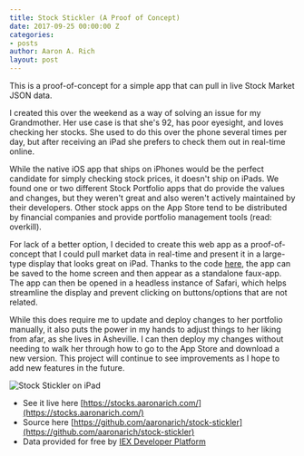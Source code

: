 ```yaml
---
title: Stock Stickler (A Proof of Concept)
date: 2017-09-25 00:00:00 Z
categories:
- posts
author: Aaron A. Rich
layout: post
---
```


This is a proof-of-concept for a simple app that can pull in live Stock Market JSON data.

I created this over the weekend as a way of solving an issue for my Grandmother. Her use case is that she's 92, has poor eyesight, and loves checking her stocks. She used to do this over the phone several times per day, but after receiving an iPad she prefers to check them out in real-time online.

While the native iOS app that ships on iPhones would be the perfect candidate for simply checking stock prices, it doesn't ship on iPads. We found one or two different Stock Portfolio apps that do provide the values and changes, but they weren't great and also weren't actively maintained by their developers. Other stock apps on the App Store tend to be distributed by financial companies and provide portfolio management tools (read: overkill).

For lack of a better option, I decided to create this web app as a proof-of-concept that I could pull market data in real-time and present it in a large-type display that looks great on iPad. Thanks to the code [here](https://github.com/aaronarich/stock-stickler/blob/20e117267cfff8e9b0abee411e28765950e7b9aa/source/layouts/layout.erb#L9-L11), the app can be saved to the home screen and then appear as a standalone faux-app. The app can then be opened in a headless instance of Safari, which helps streamline the display and prevent clicking on buttons/options that are not related.

While this does require me to update and deploy changes to her portfolio manually, it also puts the power in my hands to adjust things to her liking from afar, as she lives in Asheville. I can then deploy my changes without needing to walk her through how to go to the App Store and download a new version. This project will continue to see improvements as I hope to add new features in the future.

<img alt="Stock Stickler on iPad" src="{{ site.url }}/assets/posts/stock-stickler/stock-stickler.png" class="w-100"/>


- See it live here [https://stocks.aaronarich.com/](https://stocks.aaronarich.com/)
- Source here [https://github.com/aaronarich/stock-stickler](https://github.com/aaronarich/stock-stickler)
- Data provided for free by [IEX Developer Platform](https://iextrading.com/developer/)
